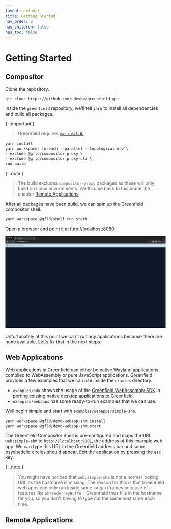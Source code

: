```yaml
---
layout: default
title: Getting Started
nav_order: 2
has_children: false
has_toc: false
---
```


# Getting Started

## Compositor

Clone the repository.
```shell
git clone https://github.com/udevbe/greenfield.git
```

Inside the `greenfield` repository, we'll tell `yarn` to install all dependencies and build all packages.

{: .important }
>Greenfield requires [`yarn >=3.6`.](https://yarnpkg.com/getting-started/install)

```shell
yarn install
yarn workspaces foreach --parallel --topological-dev \
--exclude @gfld/compositor-proxy \
--exclude @gfld/compositor-proxy-cli \
run build
```

{: .note }
>The build excludes `compositor-proxy` packages as these will only build on Linux environments.
>We'll come back to this under the chapter [Remote Applications](#remote-applications).

After all packages have been build, we can spin up the Greenfield compositor shell.
```shell
yarn workspace @gfld/shell run start
```
Open a browser and point it at [http://localhost:8080](http://localhost:8080).

![img.png](img.png)

Unfortunately at this point we can't run any applications because there are none available. Let's fix that in the next steps.

## Web Applications

Web applications in Greenfield can either be native Wayland applications compiled to WebAssembly or pure JavaScript applications.
Greenfield provides a few examples that we can use inside the `examles` directory.

- `examples/sdk` shows the usage of the [Greenfield WebAssembly SDK](/pages/sdk) in porting existing native desktop applications to Greenfield.
- `examples/webapps` has some ready-to-run examples that we can use.

Well begin simple and start with `examples/webapps/simple-shm`.

```shell
yarn workspace @gfld/demo-webapp-shm install
yarn workspace @gfld/demo-webapp-shm start
```
The Greenfield Compositor Shell is pre-configured and maps the URL `web:simple-shm` to `http://localhost:9001`, the 
address of this example web app. We can type this URL in the Greenfield address bar and some psychedelic circles should appear.
Exit the application by pressing the `esc` key.

{: .note }
> You might have noticed that `web:simple-shm` is not a normal looking URL as the hostname is missing. The reason for this is that
> Greenfield web apps can only run inside same-origin iframes because of features like `SharedArrayBuffer`. Greenfield thus fills
> in the hostname for you, so you don't having to type out the same hostname each time.

## Remote Applications
